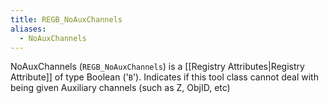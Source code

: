 ```yaml
---
title: REGB_NoAuxChannels
aliases:
  - NoAuxChannels
---
```


NoAuxChannels (`REGB_NoAuxChannels`) is a [[Registry Attributes|Registry Attribute]] of type Boolean ('`B`').
Indicates if this tool class cannot deal with being given Auxiliary channels (such as Z, ObjID, etc)
